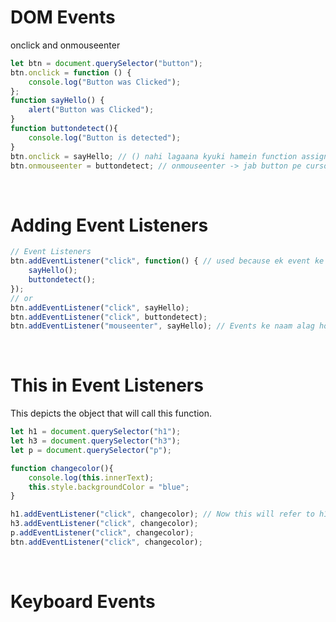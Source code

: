 # DOM Events
onclick and onmouseenter
```javascript
let btn = document.querySelector("button");
btn.onclick = function () {
    console.log("Button was Clicked");
};
function sayHello() {
    alert("Button was Clicked");
}
function buttondetect(){
    console.log("Button is detected");
}
btn.onclick = sayHello; // () nahi lagaana kyuki hamein function assign karna hai execute nahi
btn.onmouseenter = buttondetect; // onmouseenter -> jab button pe cursor aayega tab ye event execute hoga.
```
<br>

# Adding Event Listeners
```javascript
// Event Listeners
btn.addEventListener("click", function() { // used because ek event ke liye multiple cheezein kara sakte hai
    sayHello();
    buttondetect();
});
// or
btn.addEventListener("click", sayHello);
btn.addEventListener("click", buttondetect);
btn.addEventListener("mouseenter", sayHello); // Events ke naam alag honge for event listener
```
<br>

# This in Event Listeners
This depicts the object that will call this function.
```javascript
let h1 = document.querySelector("h1");
let h3 = document.querySelector("h3");
let p = document.querySelector("p");

function changecolor(){
    console.log(this.innerText); 
    this.style.backgroundColor = "blue";
}

h1.addEventListener("click", changecolor); // Now this will refer to h1 and same for others
h3.addEventListener("click", changecolor);
p.addEventListener("click", changecolor);
btn.addEventListener("click", changecolor);
```

<br>

# Keyboard Events

